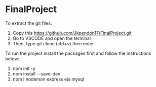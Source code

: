 # FinalProject
To extract the git files:
1. Copy this https://github.com/Jkpendon17/FinalProject.git
2. Go to VSCODE and open the terminal
3. Then, type git clone (ctrl+v) then enter
   
To run the project install the packages first and follow the instructions below:
1. npm init -y
2. npm install --save-dev
3. npm i nodemon express ejs mysql
